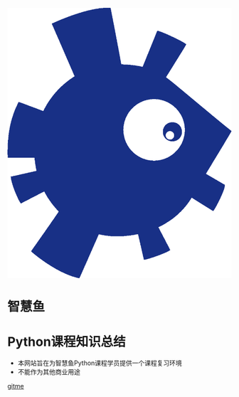 ![logo](_media/icon.png "zoom:1%")

# 智慧鱼
# Python课程知识总结
- 本网站旨在为智慧鱼Python课程学员提供一个课程复习环境
- 不能作为其他商业用途

[gitme](README)